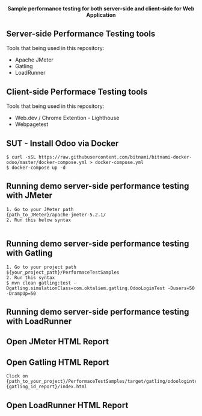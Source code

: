 <h4 align="center">Sample performance testing for both server-side and client-side for Web Application</h4>

## Server-side Performance Testing tools
Tools that being used in this repository:
- Apache JMeter
- Gatling
- LoadRunner

## Client-side Performace Testing tools
Tools that being used in this repository:
- Web.dev / Chrome Extention - Lighthouse
- Webpagetest

## SUT - Install Odoo via Docker
```
$ curl -sSL https://raw.githubusercontent.com/bitnami/bitnami-docker-odoo/master/docker-compose.yml > docker-compose.yml
$ docker-compose up -d
```

## Running demo server-side performance testing with JMeter
```properties
1. Go to your JMeter path
{path_to_JMeter}/apache-jmeter-5.2.1/
2. Run this below syntax


```


## Running demo server-side performance testing with Gatling
```properties
1. Go to your project path
${your_project_path}/PerformaceTestSamples
2. Run this syntax
$ mvn clean gatling:test -Dgatling.simulationClass=com.oktaliem.gatling.OdooLoginTest -Dusers=50 -DrampUp=50

```

## Running demo server-side performance testing with LoadRunner



## Open JMeter HTML Report


## Open Gatling HTML Report
```
Click on
{path_to_your_project}/PerformaceTestSamples/target/gatling/odoologintest-{gatling_id_report}/index.html
```

## Open LoadRunner HTML Report





